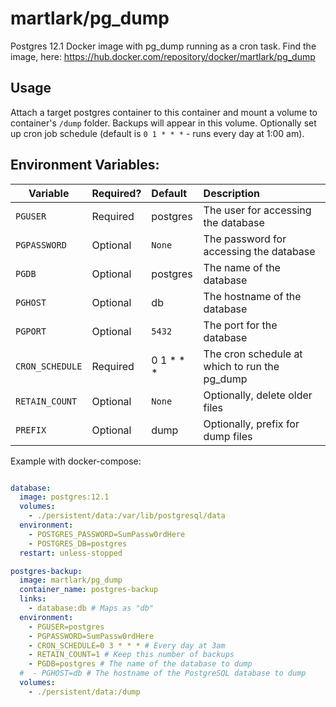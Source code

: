 martlark/pg_dump
================

Postgres 12.1 Docker image with pg_dump running as a cron task. Find the image, here: https://hub.docker.com/repository/docker/martlark/pg_dump

## Usage

Attach a target postgres container to this container and mount a volume to container's `/dump` folder. Backups will appear in this volume. Optionally set up cron job schedule (default is `0 1 * * *` - runs every day at 1:00 am).

## Environment Variables:
| Variable | Required? | Default | Description |
| -------- |:--------- |:------- |:----------- |
| `PGUSER` | Required | postgres | The user for accessing the database |
| `PGPASSWORD` | Optional | `None` | The password for accessing the database |
| `PGDB` | Optional | postgres | The name of the database |
| `PGHOST` | Optional | db | The hostname of the database |
| `PGPORT` | Optional | `5432` | The port for the database |
| `CRON_SCHEDULE` | Required | 0 1 * * * | The cron schedule at which to run the pg_dump |
| `RETAIN_COUNT` | Optional | `None` | Optionally, delete older files |
| `PREFIX` | Optional | dump | Optionally, prefix for dump files |

Example with docker-compose:

```yaml

database:
  image: postgres:12.1
  volumes:
    - ./persistent/data:/var/lib/postgresql/data
  environment:
    - POSTGRES_PASSWORD=SumPassw0rdHere
    - POSTGRES_DB=postgres
  restart: unless-stopped

postgres-backup:
  image: martlark/pg_dump
  container_name: postgres-backup
  links:
    - database:db # Maps as "db"
  environment:
    - PGUSER=postgres
    - PGPASSWORD=SumPassw0rdHere
    - CRON_SCHEDULE=0 3 * * * # Every day at 3am
    - RETAIN_COUNT=1 # Keep this number of backups
    - PGDB=postgres # The name of the database to dump 
  #  - PGHOST=db # The hostname of the PostgreSQL database to dump
  volumes:
    - ./persistent/data:/dump

```
